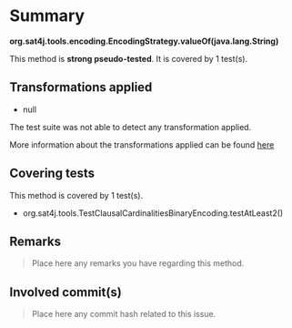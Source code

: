 # Summary
**org.sat4j.tools.encoding.EncodingStrategy.valueOf(java.lang.String)**

This method is **strong pseudo-tested**.
It is covered by 1 test(s). 


## Transformations applied

- null


The test suite was not able to detect any transformation applied.

More information about the transformations applied can be found [here](https://github.com/STAMP-project/pitest-descartes)

## Covering tests
This method is covered by 1 test(s).
* org.sat4j.tools.TestClausalCardinalitiesBinaryEncoding.testAtLeast2()


## Remarks
> Place here any remarks you have regarding this method.

## Involved commit(s)

> Place here any commit hash related to this issue.
